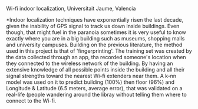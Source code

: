 Wi-fi indoor localization, Universitait Jaume, Valencia

*Indoor localization techniques have exponentially 
risen the last decade, given the inability of GPS 
signal to track us down inside buildings. Even though, that might fuel in the paranoia sometimes it is very useful to know exactly where you are in a big building such as museums, shopping malls and university campuses. Building on the previous literature, the method used in this project is that of 'fingerprinting'. The training set was created by the data collected through an app, tha recorded someone's location when they connected to the wireless network of the building. By having an extensive knowledge of all possible points inside the building and all their signal strengths toward the nearest Wi-fi extenders near them. A k-nn model was used on it to predict building (100%) then floor (96%) and Longitude & Latitude (6.5 meters, average error), that was validated on a real-life (people wandering around the libray without telling them where to connect to the Wi-fi.
